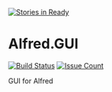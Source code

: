 [![Stories in Ready](https://badge.waffle.io/mseknibilel/Alfred.GUI.png?label=ready&title=Ready)](https://waffle.io/mseknibilel/Alfred.GUI)
# Alfred.GUI

[![Build Status](https://travis-ci.org/mseknibilel/Alfred.GUI.svg?branch=master)](https://travis-ci.org/mseknibilel/Alfred.GUI)
[![Issue Count](https://codeclimate.com/github/mseknibilel/Alfred.GUI/badges/issue_count.svg)](https://codeclimate.com/github/mseknibilel/Alfred.GUI)

GUI for Alfred

